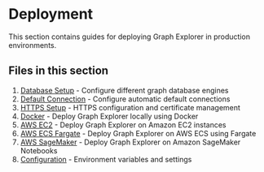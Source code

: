 # Deployment

This section contains guides for deploying Graph Explorer in production
environments.

## Files in this section

1. [Database Setup](database-setup.md) - Configure different graph database
   engines
2. [Default Connection](default-connection.md) - Configure automatic default
   connections
3. [HTTPS Setup](https-setup.md) - HTTPS configuration and certificate
   management
4. [Docker](docker.md) - Deploy Graph Explorer locally using Docker
5. [AWS EC2](aws-ec2.md) - Deploy Graph Explorer on Amazon EC2 instances
6. [AWS ECS Fargate](aws-ecs-fargate.md) - Deploy Graph Explorer on AWS ECS
   using Fargate
7. [AWS SageMaker](aws-sagemaker.md) - Deploy Graph Explorer on Amazon SageMaker
   Notebooks
8. [Configuration](configuration.md) - Environment variables and settings
